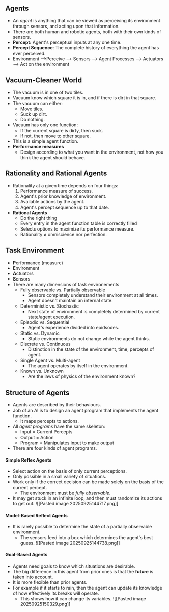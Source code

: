 ## Agents
- An *agent* is anything that can be viewed as perceiving its environment through sensors, and acting upon that information.
- There are both human and robotic agents, both with their own kinds of sensors.
- **Percept:** Agent's perceptual inputs at any one time.
- **Percept Sequence**: The complete history of everything the agent has ever perceived.
- Environment -->Perceive --> Sensors --> Agent Processes --> Actuators --> Act on the environment
## Vacuum-Cleaner World
- The vacuum is in one of two tiles.
- Vacuum know which square it is in, and if there is dirt in that square.
- The vacuum can either:
	- Move tiles.
	- Suck up dirt.
	- Do nothing.
- Vacuum has only one function:
	- If the current square is dirty, then suck.
	- If not, then move to other square.
- This is a simple agent function.
- **Performance measures**
	- Design according to what you want in the environment, not how you think the agent should behave.
## Rationality and Rational Agents
- Rationality at a given time depends on four things:
	1. Performance measure of success.
	2. Agent's prior knowledge of environment.
	3. Available actions by the agent.
	4. Agent's percept sequence up to that date.
- **Rational Agents**
	- Do the right thing
	- Every entry in the agent function table is correctly filled
	- Selects options to maximize its performance measure.
	- Rationality ≠ omniscience nor perfection.
## Task Environment
- **P**erformance (measure)
- **E**nvironment
- **A**ctuators
- **S**ensors
- There are many dimensions of task environements
	- Fully observable vs. Partially observable
		- Sensors completely understand their environment at all times.
		- Agent doesn't maintain an internal state.
	- Deterministic vs. Stochastic
		- Next state of environment is completely determined by current state/agent execution.
	- Episodic vs. Sequential
		- Agent's experience divided into epidsodes.
	- Static vs. Dynamic
		- Static environments do not change while the agent thinks.
	- Discrete vs. Continuous
		- Distinction in the state of the environment, time, percepts of agent.
	- Single Agent vs. Multi-agent
		- The agent operates by itself in the environment.
	- Known vs. Unknown
		- Are the laws of physics of the environment known?
## Structure of Agents
- Agents are described by their behaviours.
- Job of an AI is to design an agent program that implements the agent function.
	- It maps percepts to actions.
- All *agent programs* have the same skeleton:
	- Input = Current Percepts
	- Output = Action
	- Program = Manipulates input to make output
- There are four kinds of agent programs.
#### Simple Reflex Agents
- Select action on the basis of only current perceptions.
- Only possible in a small variety of situations.
- Work only if the correct decision can be made solely on the basis of the current percept.
	- The environment must be *fully observable*.
- It may get stuck in an infinite loop, and then must randomize its actions to get out.
![[Pasted image 20250925144717.png]]
#### Model-Based Reflect Agents
- It is rarely possible to determine the state of a partially observable environment.
	- The sensors feed into a box which determines the agent's best guess.
![[Pasted image 20250925144738.png]]
#### Goal-Based Agents
- Agents need goals to know which situations are desirable.
- The big difference in this agent from prior ones is that the **future** is taken into account.
- It is more flexible than prior agents.
- For example if it starts to rain, then the agent can update its knowledge of how effectively its breaks will operate.
	- This shows how it can change its variables.
![[Pasted image 20250925150329.png]]